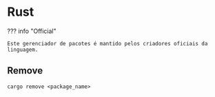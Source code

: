 # Rust

??? info "Official"

    Este gerenciador de pacotes é mantido pelos criadores oficiais da linguagem.

## Remove

```
cargo remove <package_name>
```